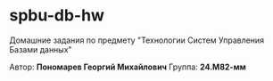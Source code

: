 # spbu-db-hw

Домашние задания по предмету "Технологии Систем Управления Базами данных"

Автор: **Пономарев Георгий Михайлович**
Группа: **24.М82-мм**
